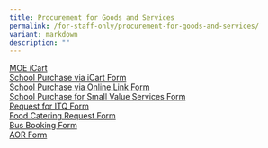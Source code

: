 ```yaml
---
title: Procurement for Goods and Services
permalink: /for-staff-only/procurement-for-goods-and-services/
variant: markdown
description: ""
---
```

[MOE iCart](https://intranet.moe.gov.sg/moeprocurement/Pages/iCart.aspx)<br>
[School Purchase via iCart Form](https://go.gov.sg/zhps-icart-purchse-request)<br>
[School Purchase via Online Link Form](https://go.gov.sg/zhps-request-for-online-purchase)<br>
[School Purchase for Small Value Services Form](https://go.gov.sg/zhps-small-value-purchase-of-services)<br>
[Request for ITQ Form](https://go.gov.sg/zhps-itq-request)<br>
[Food Catering Request Form](https://go.gov.sg/zhps-request-for-food-catering)<br>
[Bus Booking Form](/files/Our%20Info%20Hub/Bus%20Docs%202024/Jan_2025_Bus_Service_Indent_Form.pdf)<br>
[AOR Form](https://docs.google.com/document/d/1SABX9JxnOMUEV42ILu62pUat7X2Er1uO/edit)


